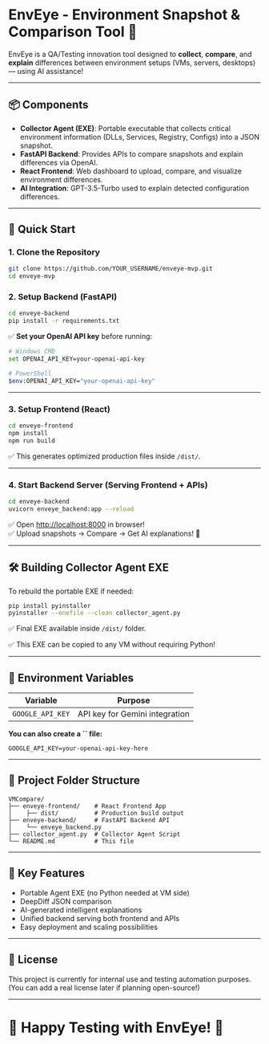 # EnvEye - Environment Snapshot & Comparison Tool 🚀

EnvEye is a QA/Testing innovation tool designed to **collect**, **compare**, and **explain** differences between environment setups (VMs, servers, desktops) — using AI assistance!

---

## 📦 Components

- **Collector Agent (EXE)**: Portable executable that collects critical environment information (DLLs, Services, Registry, Configs) into a JSON snapshot.
- **FastAPI Backend**: Provides APIs to compare snapshots and explain differences via OpenAI.
- **React Frontend**: Web dashboard to upload, compare, and visualize environment differences.
- **AI Integration**: GPT-3.5-Turbo used to explain detected configuration differences.

---

## 🚀 Quick Start

### 1. Clone the Repository

```bash
git clone https://github.com/YOUR_USERNAME/enveye-mvp.git
cd enveye-mvp
```

### 2. Setup Backend (FastAPI)

```bash
cd enveye-backend
pip install -r requirements.txt
```

✅ **Set your OpenAI API key** before running:

```bash
# Windows CMD
set OPENAI_API_KEY=your-openai-api-key

# PowerShell
$env:OPENAI_API_KEY="your-openai-api-key"
```

---

### 3. Setup Frontend (React)

```bash
cd enveye-frontend
npm install
npm run build
```

✅ This generates optimized production files inside `/dist/`.

---

### 4. Start Backend Server (Serving Frontend + APIs)

```bash
cd enveye-backend
uvicorn enveye_backend:app --reload
```

✅ Open [http://localhost:8000](http://localhost:8000) in browser!\
✅ Upload snapshots → Compare → Get AI explanations! 🚀

---

## 🛠️ Building Collector Agent EXE

To rebuild the portable EXE if needed:

```bash
pip install pyinstaller
pyinstaller --onefile --clean collector_agent.py
```

✅ Final EXE available inside `/dist/` folder.

✅ This EXE can be copied to any VM without requiring Python!

---

## 📄 Environment Variables

| Variable         | Purpose                               |
| ---------------- | ------------------------------------- |
| `GOOGLE_API_KEY` | API key for Gemini integration |

**You can also create a ****\`\`**** file:**

```plaintext
GOOGLE_API_KEY=your-openai-api-key-here
```

---

## 📂 Project Folder Structure

```plaintext
VMCompare/
├── enveye-frontend/    # React Frontend App
│    ├── dist/          # Production build output
├── enveye-backend/     # FastAPI Backend API
│    └── enveye_backend.py
├── collector_agent.py  # Collector Agent Script
└── README.md           # This file
```

---

## 📢 Key Features

- Portable Agent EXE (no Python needed at VM side)
- DeepDiff JSON comparison
- AI-generated intelligent explanations
- Unified backend serving both frontend and APIs
- Easy deployment and scaling possibilities

---

## 📜 License

This project is currently for internal use and testing automation purposes.\
(You can add a real license later if planning open-source!)

---

# 🌟 Happy Testing with EnvEye! 🚀

